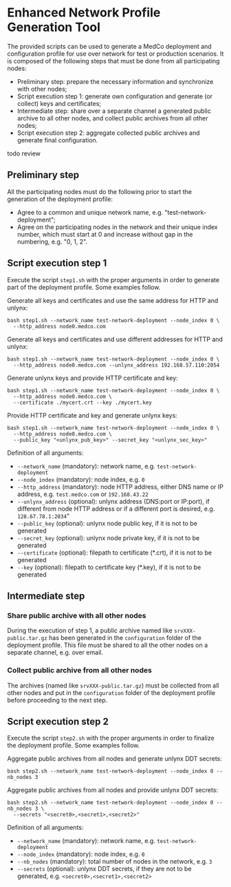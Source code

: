 # Enhanced Network Profile Generation Tool

The provided scripts can be used to generate a MedCo deployment and configuration profile for use over network for test
or production scenarios. It is composed of the following steps that must be done from all participating nodes:
- Preliminary step: prepare the necessary information and synchronize with other nodes;
- Script execution step 1: generate own configuration and generate (or collect) keys and certificates;
- Intermediate step: share over a separate channel a generated public archive to all other nodes, and collect public archives from all other nodes;
- Script execution step 2: aggregate collected public archives and generate final configuration.

todo review

## Preliminary step
All the participating nodes must do the following prior to start the generation of the deployment profile:
- Agree to a common and unique network name, e.g. "test-network-deployment";
- Agree on the participating nodes in the network and their unique index number, which must start at 0 and increase without gap in the numbering, e.g. "0, 1, 2".

## Script execution step 1
Execute the script `step1.sh` with the proper arguments in order to generate part of the deployment profile.
Some examples follow.

Generate all keys and certificates and use the same address for HTTP and unlynx:
```shell
bash step1.sh --network_name test-network-deployment --node_index 0 \
  --http_address node0.medco.com
```

Generate all keys and certificates and use different addresses for HTTP and unlynx:
```shell
bash step1.sh --network_name test-network-deployment --node_index 0 \
  --http_address node0.medco.com --unlynx_address 192.168.57.110:2054
```

Generate unlynx keys and provide HTTP certificate and key:
```shell
bash step1.sh --network_name test-network-deployment --node_index 0 \
  --http_address node0.medco.com \
  --certificate ./mycert.crt --key ./mycert.key
```

Provide HTTP certificate and key and generate unlynx keys:
```shell
bash step1.sh --network_name test-network-deployment --node_index 0 \
  --http_address node0.medco.com \
  --public_key "<unlynx_pub_key>" --secret_key "<unlynx_sec_key>"
```

Definition of all arguments:
- `--network_name` (mandatory): network name, e.g. `test-network-deployment`
- `--node_index` (mandatory): node index, e.g. `0`
- `--http_address` (mandatory): node HTTP address, either DNS name or IP address, e.g. `test.medco.com` or `192.168.43.22`
- `--unlynx_address` (optional): unlynx address (DNS:port or IP:port), if different from node HTTP address or if a different port is desired, e.g. `128.67.78.1:2034`"
- `--public_key` (optional): unlynx node public key, if it is not to be generated
- `--secret_key` (optional): unlynx node private key, if it is not to be generated
- `--certificate` (optional): filepath to certificate (*.crt), if it is not to be generated
- `--key` (optional): filepath to certificate key (*.key), if it is not to be generated

## Intermediate step
### Share public archive with all other nodes
During the execution of step 1, a public archive named like `srvXXX-public.tar.gz` has been generated in the
`configuration` folder of the deployment profile. This file must be shared to all the other nodes on a separate channel,
e.g. over email.

### Collect public archive from all other nodes
The archives (named like `srvXXX-public.tar.gz`) must be collected from all other nodes and put in the `configuration`
folder of the deployment profile before proceeding to the next step.

## Script execution step 2
Execute the script `step2.sh` with the proper arguments in order to finalize the deployment profile.
Some examples follow.

Aggregate public archives from all nodes and generate unlynx DDT secrets:
```shell
bash step2.sh --network_name test-network-deployment --node_index 0 --nb_nodes 3
```

Aggregate public archives from all nodes and provide unlynx DDT secrets:
```shell
bash step2.sh --network_name test-network-deployment --node_index 0 --nb_nodes 3 \
  --secrets "<secret0>,<secret1>,<secret2>"
```

Definition of all arguments:
- `--network_name` (mandatory): network name, e.g. `test-network-deployment`
- `--node_index` (mandatory): node index, e.g. `0`
- `--nb_nodes` (mandatory): total number of nodes in the network, e.g. `3`
- `--secrets` (optional): unlynx DDT secrets, if they are not to be generated, e.g. `<secret0>,<secret1>,<secret2>`
